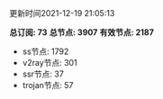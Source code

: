 更新时间2021-12-19 21:05:13

**总订阅: 73**
**总节点: 3907**
**有效节点: 2187**
- ss节点: 1792
- v2ray节点: 301
- ssr节点: 37
- trojan节点: 57
